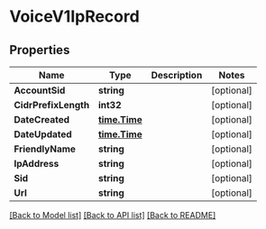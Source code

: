 # VoiceV1IpRecord

## Properties

Name | Type | Description | Notes
------------ | ------------- | ------------- | -------------
**AccountSid** | **string** |  | [optional] 
**CidrPrefixLength** | **int32** |  | [optional] 
**DateCreated** | [**time.Time**](time.Time.md) |  | [optional] 
**DateUpdated** | [**time.Time**](time.Time.md) |  | [optional] 
**FriendlyName** | **string** |  | [optional] 
**IpAddress** | **string** |  | [optional] 
**Sid** | **string** |  | [optional] 
**Url** | **string** |  | [optional] 

[[Back to Model list]](../README.md#documentation-for-models) [[Back to API list]](../README.md#documentation-for-api-endpoints) [[Back to README]](../README.md)


